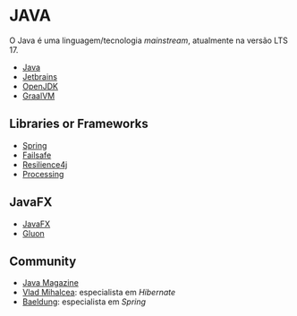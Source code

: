 # JAVA

O Java é uma linguagem/tecnologia _mainstream_, atualmente na versão LTS 17.

- [Java](https://www.oracle.com/java/ 'Java')
- [Jetbrains](https://www.jetbrains.com/ 'Jetbrains')
- [OpenJDK](https://jdk.java.net/ 'OpenJDK')
- [GraalVM](https://www.graalvm.org/ 'GraalVM')

## Libraries or Frameworks

- [Spring](https://spring.io/ 'Spring')
- [Failsafe](https://failsafe.dev/ 'Failsafe')
- [Resilience4j](https://resilience4j.readme.io/ 'Resilience4j')
- [Processing](https://processing.org/ 'Processing')

## JavaFX

- [JavaFX](https://openjfx.io/ 'JavaFX')
- [Gluon](https://gluonhq.com/ 'Gluon')

## Community

- [Java Magazine](https://blogs.oracle.com/javamagazine/ 'Java Magazine')
- [Vlad Mihalcea](https://vladmihalcea.com/ 'Vlad Mihalcea'): especialista em _Hibernate_
- [Baeldung](https://www.baeldung.com/ 'Baeldung'): especialista em _Spring_
